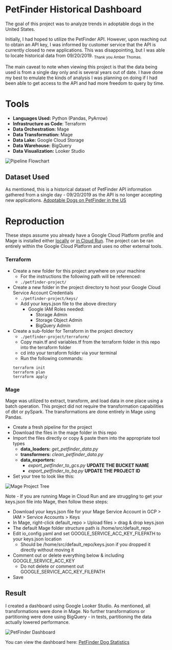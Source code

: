 # PetFinder Historical Dashboard

The goal of this project was to analyze trends in adoptable dogs in the United States.

Initially, I had hoped to utilize the PetFinder API. However, upon reaching out to obtain an API key, I was informed by customer service that the API is currently closed to new applications. This was disappointing, but  I was able to locate historical data from 09/20/2019. <sub>Thank you Amber Thomas.</sub>

The main caveat to note when viewing this project is that the data being used is from a single day only and is several years out of date. I have done my best to emulate the kinds of analysis I was planning on doing if I had been able to get access to the API and had more freedom to query by time.


# Tools

 - **Languages Used:** Python (Pandas, PyArrow)
 -  **Infrastructure as Code**: Terraform
 - **Data Orchestration:** Mage
 - **Data Transformation:** Mage
 - **Data Lake:** Google Cloud Storage
 - **Data Warehouse:** BigQuery
 - **Data Visualization:** Looker Studio

![Pipeline Flowchart](https://github.com/itssnowing/dog-adoption-simple-data-analysis/blob/main/images/pipeline-flowchart.png?raw=true)

## Dataset Used

As mentioned, this is a historical dataset of PetFinder API information gathered from a single day - 09/20/2019 as the API is no longer accepting new applications.
[Adoptable Dogs on PetFinder in the US](https://data.world/the-pudding/adoptable-dogs-on-petfinder-in-the-us)

# Reproduction

These steps assume you already have a Google Cloud Platform profile and Mage is installed either [locally](https://docs.mage.ai/getting-started/setup) or [in Cloud Run](https://docs.mage.ai/production/deploying-to-cloud/gcp/setup). The project can be ran entirely within the Google Cloud Platform and uses no other external tools.

### Terraform

 - Create a new folder for this project anywhere on your machine
	 - For the instructions the following path will be referenced:
	 - `./petfinder-project/`
 - Create a new folder in the project directory to host your Google Cloud Service Account Credentials
	 - `./petfinder-project/keys/`
	 - Add your keys.json file to the above directory
		 - Google IAM Roles needed:
			 - Storage Admin
			 - Storage Object Admin
			 - BigQuery Admin
- Create a sub-folder for Terraform in the project directory
	- `./petfinder-project/terraform/`
	- Copy main.tf and variables.tf from the terraform folder in this repo into the terraform folder
	- cd into your terraform folder via your terminal
	- Run the following commands:
    ```
    terraform init
    terraform plan
    terraform apply
    ```

### Mage
Mage was utilized to extract, transform, and load data in one place using a batch operation. This project did not require the transformation capabilities of dbt or pySpark. The transformations are done entirely in Mage using Pandas.
 - Create a fresh pipeline for the project
 - Download the files in the mage folder in this repo
 - Import the files directly or copy & paste them into the appropriate tool types
	 - **data_loaders:** *get_petfinder_data.py*
	 - **transformers:** *clean_petfinder_data.py*
	 - **data_exporters:**
		 - *export_petfinder_to_gcs.py* **UPDATE THE BUCKET NAME**
		 - *export_petfinder_to_bq.py* **UPDATE THE PROJECT ID**
 - Set your tree to look like this:

![Mage Project Tree](https://github.com/itssnowing/dog-adoption-simple-data-analysis/blob/main/images/mage-tree.PNG?raw=true)

Note - If you are running Mage in Cloud Run and are struggling to get your keys.json file into Mage, then follow these steps:

 - Download your keys.json file for your Mage Service Account in GCP > IAM > Service Accounts > Keys
 - In Mage, right-click default_repo > Upload files > drag & drop keys.json
 - The default Mage folder structure path is /home/src/default_repo
 - Edit io_config.yaml and set GOOGLE_SERVICE_ACC_KEY_FILEPATH to your keys.json location
	 - Should be /home/src/default_repo/keys.json if you dropped it directly without moving it
 - Comment out or delete everything below & including GOOGLE_SERVICE_ACC_KEY
	 - Do not delete or comment out GOOGLE_SERVICE_ACC_KEY_FILEPATH
 - Save

## Result

I created a dashboard using Google Looker Studio. As mentioned, all transformations were done in Mage. No further transformations or partitioning were done using BigQuery - in tests, partitioning the data actually lowered performance.

![PetFinder Dashboard](https://github.com/itssnowing/dog-adoption-simple-data-analysis/blob/main/images/petfinder-dashboard.PNG?raw=true)

You can view the dashboard here:
[PetFinder Dog Statistics](https://lookerstudio.google.com/s/jHoR_VSwOqw)


